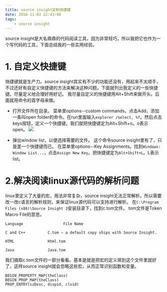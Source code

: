 ```yaml
---
title: source insight定制快捷键
date: 2016-11-03 22:43:08
tags:
	- source insight
---
```

source insight是大名鼎鼎的代码阅读工具，因为非常轻巧，所以我把它也作为一个写代码的工具，下面总结我的一些实用经验。
# 1. 自定义快捷键
快捷键就是生产力。source insight其实有不少的功能还没有，用起来不太顺手，不过还好有自定义快捷键的方法来解决这种问题。下面就列出我定义的一些快捷键。尽量定义地合理好用好记。
我尽量自定义的快捷键用Alt+Shift来做开头。后面就用命令的首字母来做。
* 打开文件所在目录。
菜单里options--custom commands，点击Add，添加一条叫open folder的命令。在run里面输入`explorer /select, %f`。然后点击keys按钮，定义一个快捷键。我们就把快捷键定为Alt+Shift+o。o表示open。
![](/images/si-custom-commands.jpg)

* 弹出window list，以便选择需要的文件。
这个命令source insight里有了，只是差一个快捷键而已。
在菜单里options--Key Assignments。找到`Windows: Window List...`，点击`Assign New Key`。把快捷键定为`Alt+Shift+L`。L表示list。

# 2.解决阅读linux源代码的解析问题
linux里定义了大量的宏，用法非常复杂，source insight无法正常解析。所以需要改一改c语言的解析规则，来保证linux源代码可以支持进行解析。
在`C:\Program Files (x86)\Source Insight 3`安装目录下，找到c.tom文件。
tom文件是Token Macro File的意思。
```
Language                  File Name
 
C and C++          C.tom – a default copy ships with Source Insight.
 
HTML               Html.tom
 
Java               Java.tom

```
我们摘取c.tom文件的一部分看看。基本是就是把宏的定义填到这个文件里就好了，这样source insight就会忽略这些宏，从而正常识别函数和变量。
```
BEGIN_PROPERTY_MAP(theClass)
BEGIN_PROP_MAP(theClass)
PROP_ENTRY(szDesc, dispid, clsid)
```





























